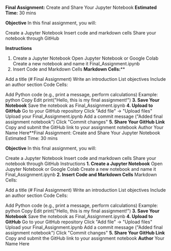 **Final Assignment:** Create and Share Your Jupyter Notebook
**Estimated Time:** 30 mins

**Objective**
In this final assignment, you will:

Create a Jupyter Notebook
Insert code and markdown cells
Share your notebook through GitHub

**Instructions**
1. Create a Jupyter Notebook
Open Jupyter Notebook or Google Colab
Create a new notebook and name it Final_Assignment.ipynb
2. Insert Code and Markdown Cells
**Markdown Cells:****

Add a title (# Final Assignment)
Write an introduction
List objectives
Include an author section
Code Cells:

Add Python code (e.g., print a message, perform calculations)
Example:
python
Copy
Edit
print("Hello, this is my final assignment!")
**3. Save Your Notebook**
Save the notebook as Final_Assignment.ipynb
**4. Upload to GitHub**
Go to your GitHub repository
Click "Add file" → "Upload files"
Upload your Final_Assignment.ipynb
Add a commit message ("Added final assignment notebook")
Click "Commit changes"
**5. Share Your GitHub Link**
Copy and submit the GitHub link to your assignment notebook
Author
Your Name Here**Final Assignment: Create and Share Your Jupyter Notebook
Estimated Time: 30 mins

**Objective**
In this final assignment, you will:

Create a Jupyter Notebook
Insert code and markdown cells
Share your notebook through GitHub
Instructions
**1. Create a Jupyter Notebook**
Open Jupyter Notebook or Google Colab
Create a new notebook and name it Final_Assignment.ipynb
**2. Insert Code and Markdown Cells**
Markdown Cells:

Add a title (# Final Assignment)
Write an introduction
List objectives
Include an author section
Code Cells:

Add Python code (e.g., print a message, perform calculations)
Example:
python
Copy
Edit
print("Hello, this is my final assignment!")
**3. Save Your Notebook**
Save the notebook as Final_Assignment.ipynb
**4. Upload to GitHub**
Go to your GitHub repository
Click "Add file" → "Upload files"
Upload your Final_Assignment.ipynb
Add a commit message ("Added final assignment notebook")
Click "Commit changes"
**5. Share Your GitHub Link**
Copy and submit the GitHub link to your assignment notebook
**Author**
Your Name Here
